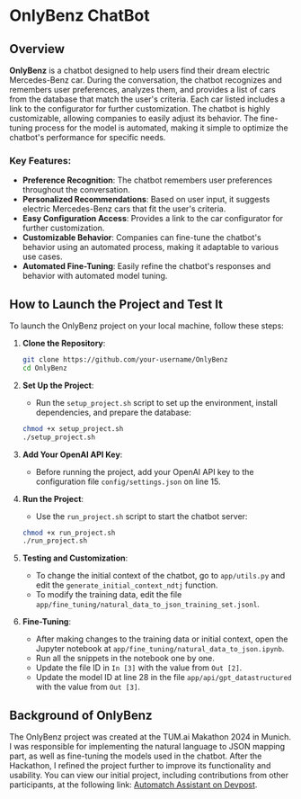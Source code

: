 # OnlyBenz ChatBot

## Overview

**OnlyBenz** is a chatbot designed to help users find their dream electric Mercedes-Benz car. During the conversation, the chatbot recognizes and remembers user preferences, analyzes them, and provides a list of cars from the database that match the user's criteria. Each car listed includes a link to the configurator for further customization. The chatbot is highly customizable, allowing companies to easily adjust its behavior. The fine-tuning process for the model is automated, making it simple to optimize the chatbot's performance for specific needs.

### Key Features:

- **Preference Recognition**: The chatbot remembers user preferences throughout the conversation.
- **Personalized Recommendations**: Based on user input, it suggests electric Mercedes-Benz cars that fit the user's criteria.
- **Easy Configuration Access**: Provides a link to the car configurator for further customization.
- **Customizable Behavior**: Companies can fine-tune the chatbot's behavior using an automated process, making it adaptable to various use cases.
- **Automated Fine-Tuning**: Easily refine the chatbot's responses and behavior with automated model tuning.

## How to Launch the Project and Test It

To launch the OnlyBenz project on your local machine, follow these steps:

1. **Clone the Repository**:
   ```bash
   git clone https://github.com/your-username/OnlyBenz
   cd OnlyBenz
   ```

2. **Set Up the Project**:
   - Run the `setup_project.sh` script to set up the environment, install dependencies, and prepare the database:
   ```bash
   chmod +x setup_project.sh 
   ./setup_project.sh
   ```

3. **Add Your OpenAI API Key**:
   - Before running the project, add your OpenAI API key to the configuration file `config/settings.json` on line 15.

4. **Run the Project**:
   - Use the `run_project.sh` script to start the chatbot server:
   ```bash
   chmod +x run_project.sh 
   ./run_project.sh
   ```

5. **Testing and Customization**:
   - To change the initial context of the chatbot, go to `app/utils.py` and edit the `generate_initial_context_ndtj` function.
   - To modify the training data, edit the file `app/fine_tuning/natural_data_to_json_training_set.jsonl`.

6. **Fine-Tuning**:
   - After making changes to the training data or initial context, open the Jupyter notebook at `app/fine_tuning/natural_data_to_json.ipynb`.
   - Run all the snippets in the notebook one by one.
   - Update the file ID in `In [3]` with the value from `Out [2]`.
   - Update the model ID at line 28 in the file `app/api/gpt_datastructured` with the value from `Out [3]`.

## Background of OnlyBenz

The OnlyBenz project was created at the TUM.ai Makathon 2024 in Munich. I was responsible for implementing the natural language to JSON mapping part, as well as fine-tuning the models used in the chatbot. After the Hackathon, I refined the project further to improve its functionality and usability. You can view our initial project, including contributions from other participants, at the following link: [Automatch Assistant on Devpost](https://devpost.com/software/automatch-assistant?ref_content=user-portfolio&ref_feature=in_progress).
